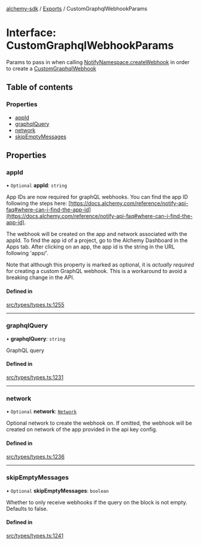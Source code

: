 [alchemy-sdk](../README.md) / [Exports](../modules.md) / CustomGraphqlWebhookParams

# Interface: CustomGraphqlWebhookParams

Params to pass in when calling [NotifyNamespace.createWebhook](../classes/NotifyNamespace.md#createwebhook) in order
to create a [CustomGraphqlWebhook](CustomGraphqlWebhook.md)

## Table of contents

### Properties

- [appId](CustomGraphqlWebhookParams.md#appid)
- [graphqlQuery](CustomGraphqlWebhookParams.md#graphqlquery)
- [network](CustomGraphqlWebhookParams.md#network)
- [skipEmptyMessages](CustomGraphqlWebhookParams.md#skipemptymessages)

## Properties

### appId

• `Optional` **appId**: `string`

App IDs are now required for graphQL webhooks. You can find the app ID
following the steps here:
[https://docs.alchemy.com/reference/notify-api-faq#where-can-i-find-the-app-id](https://docs.alchemy.com/reference/notify-api-faq#where-can-i-find-the-app-id).

The webhook will be created on the app and network associated with the appId.
To find the app id of a project, go to the Alchemy Dashboard in the Apps tab.
After clicking on an app, the app id is the string in the URL following 'apps/'.

Note that although this property is marked as optional, it is *actually required*
for creating a custom GraphQL webhook. This is a workaround to avoid a breaking
change in the API.

#### Defined in

[src/types/types.ts:1255](https://github.com/alchemyplatform/alchemy-sdk-js/blob/4e3af22/src/types/types.ts#L1255)

___

### graphqlQuery

• **graphqlQuery**: `string`

GraphQL query

#### Defined in

[src/types/types.ts:1231](https://github.com/alchemyplatform/alchemy-sdk-js/blob/4e3af22/src/types/types.ts#L1231)

___

### network

• `Optional` **network**: [`Network`](../enums/Network.md)

Optional network to create the webhook on. If omitted, the webhook will be
created on network of the app provided in the api key config.

#### Defined in

[src/types/types.ts:1236](https://github.com/alchemyplatform/alchemy-sdk-js/blob/4e3af22/src/types/types.ts#L1236)

___

### skipEmptyMessages

• `Optional` **skipEmptyMessages**: `boolean`

Whether to only receive webhooks if the query on the block is not empty.
Defaults to false.

#### Defined in

[src/types/types.ts:1241](https://github.com/alchemyplatform/alchemy-sdk-js/blob/4e3af22/src/types/types.ts#L1241)
